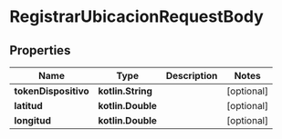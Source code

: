 
# RegistrarUbicacionRequestBody

## Properties
Name | Type | Description | Notes
------------ | ------------- | ------------- | -------------
**tokenDispositivo** | **kotlin.String** |  |  [optional]
**latitud** | **kotlin.Double** |  |  [optional]
**longitud** | **kotlin.Double** |  |  [optional]



